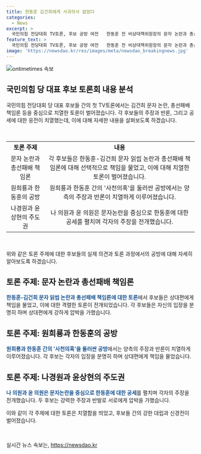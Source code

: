 ```yaml
---
title: 한동훈 김건희에게 사과의사 없었다
categories:
  - News
excerpt: >
  국민의힘 전당대회 TV토론, 후보 공방 여전   한동훈 전 비상대책위원장의 문자 논란과 총선패배 책임론 등을 놓고 후보들 사이 공방이 치열하다. 원희룡 전 국토교통부 장관의 사천의혹 제기에도 강하게 반발하며 논쟁. 나경원 의원과 윤상현 의원이 한동훈에 대한 미숙한 정치적 판단과 인간 감수성 문제를 비판했고, 후보들은 총선 당시 사과불발 책임을 놓고 입장 차이를 드러냈다. 이에 원희룡은 구태정치로 비판하며 원 전 장관과의 공방 지속했고, 한 전 위원장은 원 전 장관을 비겁하다고 비판하며 격앙된 반응을 보였다.
feature_text: >
  국민의힘 전당대회 TV토론, 후보 공방 여전   한동훈 전 비상대책위원장의 문자 논란과 총선패배 책임론 등을 놓고 후보들 사이 공방이 치열하다. 원희룡 전 국토교통부 장관의 사천의혹 제기에도 강하게 반발하며 논쟁. 나경원 의원과 윤상현 의원이 한동훈에 대한 미숙한 정치적 판단과 인간 감수성 문제를 비판했고, 후보들은 총선 당시 사과불발 책임을 놓고 입장 차이를 드러냈다. 이에 원희룡은 구태정치로 비판하며 원 전 장관과의 공방 지속했고, 한 전 위원장은 원 전 장관을 비겁하다고 비판하며 격앙된 반응을 보였다.
image: 'https://newsdao.kr/res/images/meta/newsdao_breakingnews.jpg'
---
```


<p><img src="https://newsdao.kr/res/images/meta/newsdao_breakingnews.jpg" alt="ontimetimes 속보" /></p>

<h2 data-ke-size="size26">국민의힘 당 대표 후보 토론회 내용 분석</h2>

<p>국민의힘 전당대회 당 대표 후보들 간의 첫 TV토론에서는 김건희 문자 논란, 총선패배 책임론 등을 중심으로 치열한 토론이 벌어졌습니다. 각 후보들의 주장과 반론, 그리고 공세에 대한 응전이 치열했는데, 이에 대해 자세한 내용을 살펴보도록 하겠습니다.</p>

<p data-ke-size="size16">&nbsp;</p>

<table>
  <tr>
    <td style="text-align: center; height: 17px;"><b>토론 주제</b></td>
    <td style="text-align: center; height: 17px;"><b>내용</b></td>
  </tr>
  <tr>
    <td style="text-align: center; height: 17px;">문자 논란과 총선패배 책임론</td>
    <td style="text-align: center; height: 17px;">각 후보들은 한동훈-김건희 문자 읽씹 논란과 총선패배 책임론에 대해 선택적으로 책임을 물었고, 이에 대해 치열한 토론이 벌어졌습니다.</td>
  </tr>
  <tr>
    <td style="text-align: center; height: 17px;">원희룡과 한동훈의 공방</td>
    <td style="text-align: center; height: 17px;">원희룡과 한동훈 간의 '사천의혹'을 둘러싼 공방에서는 양측의 주장과 반론이 치열하게 이루어졌습니다.</td>
  </tr>
  <tr>
    <td style="text-align: center; height: 17px;">나경원과 윤상현의 주도권</td>
    <td style="text-align: center; height: 17px;">나 의원과 윤 의원은 문자논란을 중심으로 한동훈에 대한 공세를 펼치며 각자의 주장을 전개했습니다.</td>
  </tr>
</table>

<p data-ke-size="size16">&nbsp;</p>

<p>위와 같은 토론 주제에 대한 후보들의 실제 의견과 토론 과정에서의 공방에 대해 자세히 알아보도록 하겠습니다.</p>

<h2 data-ke-size="size26">토론 주제: 문자 논란과 총선패배 책임론</h2>

<p><b><span style="color: #1a5490;">한동훈-김건희 문자 읽씹 논란과 총선패배 책임론에 대한 토론</span></b>에서 후보들은 상대편에게 책임을 물었고, 이에 대한 격렬한 토론이 전개되었습니다. 각 후보들은 자신의 입장을 분명히 하며 상대편에게 강하게 압박을 가했습니다.</p>

<h2 data-ke-size="size26">토론 주제: 원희룡과 한동훈의 공방</h2>

<p><b><span style="color: #1a5490;">원희룡과 한동훈 간의 '사천의혹'을 둘러싼 공방</span></b>에서는 양측의 주장과 반론이 치열하게 이루어졌습니다. 각 후보는 각자의 입장을 분명히 하며 상대편에게 책임을 물었습니다.</p>

<h2 data-ke-size="size26">토론 주제: 나경원과 윤상현의 주도권</h2>

<p><b><span style="color: #1a5490;">나 의원과 윤 의원은 문자논란을 중심으로 한동훈에 대한 공세</span></b>를 펼치며 각자의 주장을 전개했습니다. 두 후보는 강력한 주장과 반발로 서로에게 압박을 가했습니다.</p>

<p>이와 같이 각 주제에 대한 토론은 치열함을 띄었고, 후보들 간의 강한 대립과 신경전이 벌어졌습니다.</p>

<p data-ke-size="size16">&nbsp;</p>
실시간 뉴스 속보는, <a href="https://newsdao.kr" rel="dofollow">https://newsdao.kr</a>



